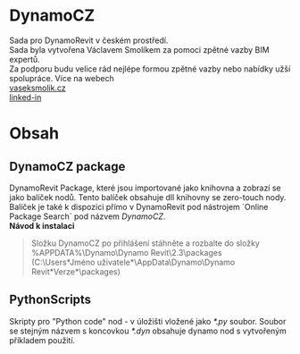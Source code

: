 # DynamoCZ
Sada pro DynamoRevit v českém prostředí.  
Sada byla vytvořena Václavem Smolíkem za pomoci zpětné vazby BIM expertů.  
Za podporu budu velice rád nejlépe formou zpětné vazby nebo nabídky užší spolupráce. Více na webech  
[vaseksmolik.cz](http://www.vaseksmolik.cz)  
[linked-in](https://www.linkedin.com/in/václav-smolík-38158b49/)
# Obsah
## DynamoCZ package
DynamoRevit Package, které jsou importované jako knihovna a zobrazí se jako balíček nodů. Tento balíček obsahuje dll knihovny se zero-touch nody.  
Balíček je také k dispozici přímo v DynamoRevit pod nástrojem ´Online Package Search´ pod názvem *DynamoCZ*.  
**Návod k instalaci**  
>Složku DynamoCZ po přihlášení stáhněte a rozbalte do složky  
%APPDATA%\Dynamo\Dynamo Revit\2.3\packages  
(C:\Users\*Jméno uživatele*\AppData\Dynamo\Dynamo Revit\*Verze*\packages)
## PythonScripts
Skripty pro "Python code" nod - v úložišti vložené jako *\*.py* soubor. Soubor se stejným názvem s koncovkou *\*.dyn* obsahuje dynamo nod s vytvořeným příkladem použití.